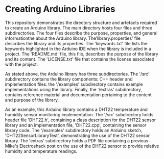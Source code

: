 # Creating Arduino Libraries
This repository demonstrates the directory structure and artefacts required
to create an Arduino library. The main directory hosts four files and three
subdirectories. The four files describe the purpose, properties, and general
informationthe about the Arduino library. The'library.properties' file
describes the library and its properties. The 'keywords.txt' file lists the
keywords highlighted in the Arduino IDE when the library is included in a
project. The 'README.md' file, this file, describes the purpose of the library
and its content. The 'LICENSE.txt' file that contains the license associated
with the project.

As stated above, the Arduino library has three subdirectories. The '/src'
subdirectory contains the library components: C++ header and implementation
files. the '/examples' subdirectory contains example implementations using the
library. Finally, the '/extras' subdirectory, contains reference material and
documentation pertaining to the content and purpose of the library. 

As an example, this Arduino library contains a DHT22 temperature and humidity
sensor monitoring implementation. The '/src' subdirectory holds header file
'DHT22.h', containing a class description for the DHT22 sensor library and an
implementation file, 'DHT22.cpp', containing the sensor library code. The
'/examples' subdirectory holds an Arduino sketch, 'DHT22SensorLibraryTest',
demonstrating the use of the DHT22 sensor library. The 'extras' subdirectory
holds a PDF file containing a previous Mike's Electroshack post on the use of
the DHT22 sensor to provide relative humidity and temperature readings.
